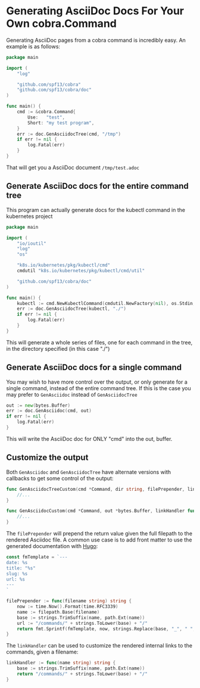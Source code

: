 # Generating AsciiDoc Docs For Your Own cobra.Command

Generating AsciiDoc pages from a cobra command is incredibly easy. An example is as follows:

```go
package main

import (
	"log"

	"github.com/spf13/cobra"
	"github.com/spf13/cobra/doc"
)

func main() {
	cmd := &cobra.Command{
		Use:   "test",
		Short: "my test program",
	}
	err := doc.GenAsciidocTree(cmd, "/tmp")
	if err != nil {
		log.Fatal(err)
	}
}
```

That will get you a AsciiDoc document `/tmp/test.adoc`

## Generate AsciiDoc docs for the entire command tree

This program can actually generate docs for the kubectl command in the kubernetes project

```go
package main

import (
	"io/ioutil"
	"log"
	"os"

	"k8s.io/kubernetes/pkg/kubectl/cmd"
	cmdutil "k8s.io/kubernetes/pkg/kubectl/cmd/util"

	"github.com/spf13/cobra/doc"
)

func main() {
	kubectl := cmd.NewKubectlCommand(cmdutil.NewFactory(nil), os.Stdin, ioutil.Discard, ioutil.Discard)
	err := doc.GenAsciidocTree(kubectl, "./")
	if err != nil {
		log.Fatal(err)
	}
}
```

This will generate a whole series of files, one for each command in the tree, in the directory specified (in this case "./")

## Generate AsciiDoc docs for a single command

You may wish to have more control over the output, or only generate for a single command, instead of the entire command
tree. If this is the case you may prefer to `GenAsciidoc` instead of `GenAsciidocTree`

```go
out := new(bytes.Buffer)
err := doc.GenAsciidoc(cmd, out)
if err != nil {
	log.Fatal(err)
}
```

This will write the AsciiDoc doc for ONLY "cmd" into the out, buffer.

## Customize the output

Both `GenAsciidoc` and `GenAsciidocTree` have alternate versions with callbacks to get some control of the output:

```go
func GenAsciidocTreeCustom(cmd *Command, dir string, filePrepender, linkHandler func (string) string) error {
	//...
}
```

```go
func GenAsciidocCustom(cmd *Command, out *bytes.Buffer, linkHandler func (string) string) error {
	//...
}
```

The `filePrepender` will prepend the return value given the full filepath to the rendered Asciidoc file. A common use
case is to add front matter to use the generated documentation with [Hugo](http://gohugo.io/):

```go
const fmTemplate = `---
date: %s
title: "%s"
slug: %s
url: %s
---
`

filePrepender := func(filename string) string {
	now := time.Now().Format(time.RFC3339)
	name := filepath.Base(filename)
	base := strings.TrimSuffix(name, path.Ext(name))
	url := "/commands/" + strings.ToLower(base) + "/"
	return fmt.Sprintf(fmTemplate, now, strings.Replace(base, "_", " ", -1), base, url)
}
```

The `linkHandler` can be used to customize the rendered internal links to the commands, given a filename:

```go
linkHandler := func(name string) string {
	base := strings.TrimSuffix(name, path.Ext(name))
	return "/commands/" + strings.ToLower(base) + "/"
}
```
